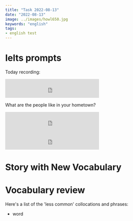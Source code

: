 ```yaml
---
title: "Task 2022-08-13"
date: "2022-08-13"
image: ../images/howl650.jpg
keywords: "english"
tags:
- english test
---
```

# Ielts prompts
Today recording:
<iframe width="300" height="60" src="https://vocaroo.com/embed/16gr9O6Y7Bik?autoplay=0" frameborder="0" allow="autoplay"></iframe><br>

What are the people like in your hometown?
<div><iframe width="300" height="60" src="https://vocaroo.com/embed/1cjbpP2jN4SE?autoplay=0" frameborder="0" allow="autoplay"></iframe><br></div>

<div><iframe width="300" height="60" src="https://vocaroo.com/embed/1a4A0kLVameT?autoplay=0" frameborder="0" allow="autoplay"></iframe><br></div>

# Story with New Vocabulary
# Vocabulary review
Here's a list of the 'less common' collocations and phrases:
* word
